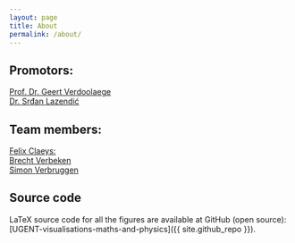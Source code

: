 ```yaml
---
layout: page
title: About
permalink: /about/
---
```


<h2>Promotors:</h2>

<a href="https://nuclearfusion.ugent.be/prof-dr-geert-verdoolaege">Prof. Dr. Geert Verdoolaege</a> <br>
<a href="https://users.ugent.be/~slazendi/">Dr. Srđan Lazendić</a> <br>


<h2>Team members:</h2>
<a href="https://www.linkedin.com/in/felix-claeys-7b4047279/">Felix Claeys:</a> <br>
<a href="https://www.linkedin.com/in/brecht-verbeken-837b4b352/">Brecht Verbeken</a> <br>
<a href="www.linkedin.com/in/simon-verbruggen-7ba82a324">Simon Verbruggen</a> <br>

<h2>Source code</h2>
LaTeX source code for all the figures are available at GitHub (open source):  
[UGENT-visualisations-maths-and-physics]({{ site.github_repo }}).
